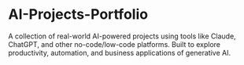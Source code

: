 # AI-Projects-Portfolio
A collection of real-world AI-powered projects using tools like Claude, ChatGPT, and other no-code/low-code platforms. Built to explore productivity, automation, and business applications of generative AI.
